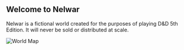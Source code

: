 ## Welcome to Nelwar

Nelwar is a fictional world created for the purposes of playing D&D 5th Edition. It will never be sold or distributed at scale.

![World Map](Worldmap_colorized.png)

